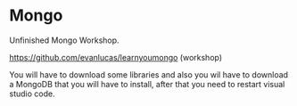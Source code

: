 # Mongo

Unfinished Mongo Workshop.

https://github.com/evanlucas/learnyoumongo (workshop)

You will have to download some libraries and also you wil have to download a MongoDB that you will have to install, after that you need to restart visual studio code.
